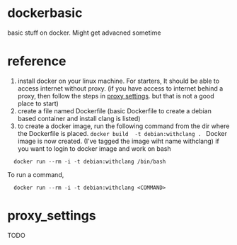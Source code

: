 # dockerbasic
basic stuff on docker. Might get advacned sometime

# reference
1. install docker on your linux machine. For starters, It should be able to access internet without proxy. (if you have access to internet behind a proxy, then follow the steps in [proxy settings](#proxy_settings). but that is not a good place to start)
2. create a file named Dockerfile (basic Dockerfile to create a debian based container and install clang is listed)
3. to create a docker image, run the following command from the dir where the Dockerfile is placed.
  `docker build  -t debian:withclang . `
Docker image is now created. (I've tagged the image wiht name withclang)
if you want to login to docker image and work on bash
```
  docker run --rm -i -t debian:withclang /bin/bash
```
To run a command, 
```
  docker run --rm -i -t debian:withclang <COMMAND>
```
# proxy_settings 
TODO
